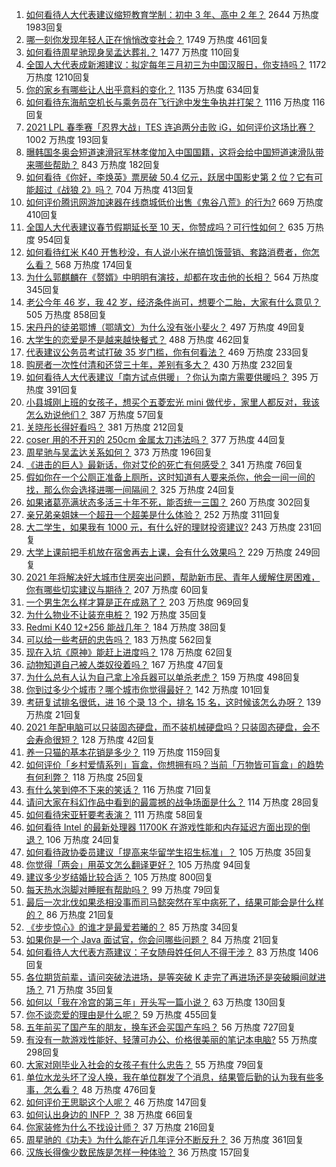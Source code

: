 1. [如何看待人大代表建议缩短教育学制：初中 3 年、高中 2 年？](https://www.zhihu.com/question/447858027) 2644 万热度 1983回复
1. [哪一刻你发现年轻人正在悄悄改变社会？](https://www.zhihu.com/question/447184915) 1749 万热度 461回复
1. [如何看待周星驰现身吴孟达葬礼？](https://www.zhihu.com/question/448087978) 1477 万热度 110回复
1. [全国人大代表成新湘建议：拟定每年三月初三为中国汉服日，你支持吗？](https://www.zhihu.com/question/448032645) 1172 万热度 1210回复
1. [你的家乡有哪些让人出乎意料的变化？](https://www.zhihu.com/question/447184809) 1135 万热度 634回复
1. [如何看待东海航空机长与乘务员在飞行途中发生争执并打架？](https://www.zhihu.com/question/448022141) 1116 万热度 116回复
1. [2021 LPL 春季赛「忍界大战」TES 连追两分击败 iG，如何评价这场比赛？](https://www.zhihu.com/question/448104499) 1002 万热度 193回复
1. [曝韩国冬奥会短道速滑冠军林孝俊加入中国国籍，这将会给中国短道速滑队带来哪些帮助？](https://www.zhihu.com/question/447951641) 843 万热度 182回复
1. [如何看待《你好，李焕英》票房破 50.4 亿元，跃居中国影史第 2 位？它有可能超过《战狼 2》吗？](https://www.zhihu.com/question/447891798) 704 万热度 413回复
1. [如何评价腾讯网游加速器在线商城低价出售《鬼谷八荒》的行为?](https://www.zhihu.com/question/447858056) 669 万热度 410回复
1. [全国人大代表建议春节假期延长至 10 天，你赞成吗？可行性如何？](https://www.zhihu.com/question/447939211) 635 万热度 954回复
1. [如何看待红米 K40 开售秒没，有人说小米在搞饥饿营销、套路消费者，你怎么看？](https://www.zhihu.com/question/447475053) 568 万热度 174回复
1. [为什么郭麒麟在《赘婿》中明明有演技，却都在攻击他的长相？](https://www.zhihu.com/question/445490691) 564 万热度 345回复
1. [老公今年 46 岁，我 42 岁，经济条件尚可，想要个二胎，大家有什么意见？](https://www.zhihu.com/question/267278277) 505 万热度 858回复
1. [宋丹丹的徒弟鄂博（鄂靖文）为什么没有张小斐火？](https://www.zhihu.com/question/447489618) 497 万热度 49回复
1. [大学生的恋爱是不是越来越快餐式？](https://www.zhihu.com/question/447088569) 488 万热度 462回复
1. [代表建议公务员考试打破 35 岁门槛，你有何看法？](https://www.zhihu.com/question/448089901) 469 万热度 233回复
1. [购房者一次性付清和还贷三十年，差别有多大？](https://www.zhihu.com/question/440197525) 430 万热度 232回复
1. [如何看待人大代表建议「南方试点供暖」？你认为南方需要供暖吗？](https://www.zhihu.com/question/447901951) 395 万热度 391回复
1. [小县城刚上班的女孩子，想买个五菱宏光 mini 做代步，家里人都反对，我该怎么劝说他们？](https://www.zhihu.com/question/447975954) 387 万热度 57回复
1. [关晓彤长得好看吗？](https://www.zhihu.com/question/447247902) 381 万热度 212回复
1. [coser 用的不开刃的 250cm 金属太刀违法吗？](https://www.zhihu.com/question/447630131) 377 万热度 44回复
1. [周星驰与吴孟达关系如何？](https://www.zhihu.com/question/21600422) 373 万热度 196回复
1. [《进击的巨人》最新话，你对艾伦的死亡有何感受？](https://www.zhihu.com/question/447920058) 341 万热度 76回复
1. [假如你在一个公厕正准备上厕所，这时知道有人要来杀你，他会一间一间的找，那么你会选择进哪一间隔间？](https://www.zhihu.com/question/385918375) 325 万热度 24回复
1. [如果诸葛亮满状态多活三十年不死，能否统一三国？](https://www.zhihu.com/question/33540386) 260 万热度 302回复
1. [亲兄弟亲姐妹一个超丑一个超美是什么体验？](https://www.zhihu.com/question/292663930) 252 万热度 311回复
1. [大二学生，如果我有 1000 元，有什么好的理财投资建议?](https://www.zhihu.com/question/447504463) 243 万热度 231回复
1. [大学上课前把手机放在宿舍再去上课，会有什么效果吗？](https://www.zhihu.com/question/434955424) 229 万热度 249回复
1. [2021 年将解决好大城市住房突出问题，帮助新市民、青年人缓解住房困难，你有哪些切实建议与期待？](https://www.zhihu.com/question/447682307) 207 万热度 60回复
1. [一个男生怎么样才算是正在成熟了？](https://www.zhihu.com/question/431134549) 203 万热度 969回复
1. [为什么物业不让装充电桩？](https://www.zhihu.com/question/60677124) 192 万热度 35回复
1. [Redmi K40 12+256 能战几年？](https://www.zhihu.com/question/447575400) 184 万热度 38回复
1. [可以给一些考研的忠告吗？](https://www.zhihu.com/question/368896228) 183 万热度 562回复
1. [现在入坑《原神》能赶上进度吗？](https://www.zhihu.com/question/447438836) 178 万热度 62回复
1. [动物知道自己被人类奴役着吗？](https://www.zhihu.com/question/447386534) 167 万热度 47回复
1. [为什么总有人认为自己拿上冷兵器可以单杀老虎？](https://www.zhihu.com/question/441778536) 159 万热度 498回复
1. [你到过多少个城市？哪个城市你觉得最好？](https://www.zhihu.com/question/447304793) 142 万热度 101回复
1. [考研复试排名很低，进 16 个录 13 个，排名 15 名，这时候该怎么办呀？](https://www.zhihu.com/question/374918690) 139 万热度 21回复
1. [2021 年配电脑可以只装固态硬盘，而不装机械硬盘吗？只装固态硬盘，会不会寿命很短？](https://www.zhihu.com/question/447967707) 128 万热度 42回复
1. [养一只猫的基本花销是多少？](https://www.zhihu.com/question/336393845) 119 万热度 1159回复
1. [如何评价「乡村爱情系列」盲盒，你想拥有吗？当前「万物皆可盲盒」的趋势有何利弊？](https://www.zhihu.com/question/447749918) 118 万热度 25回复
1. [有什么笑到停不下来的笑话？](https://www.zhihu.com/question/442948452) 116 万热度 71回复
1. [请问大家在科幻作品中看到的最震撼的战争场面是什么？](https://www.zhihu.com/question/440980816) 114 万热度 28回复
1. [如何看待宋亚轩要考表演？](https://www.zhihu.com/question/448060476) 111 万热度 58回复
1. [如何看待 Intel 的最新处理器 11700K 在游戏性能和内存延迟方面出现的倒退？](https://www.zhihu.com/question/447861600) 106 万热度 24回复
1. [如何看待政协委员建议「提高来华留学生招生标准」？](https://www.zhihu.com/question/447845808) 105 万热度 35回复
1. [你觉得「两会」用英文怎么翻译更好？](https://www.zhihu.com/question/447722861) 105 万热度 94回复
1. [建议多少岁结婚比较合适？](https://www.zhihu.com/question/441499184) 105 万热度 800回复
1. [每天热水泡脚对睡眠有帮助吗？](https://www.zhihu.com/question/438660342) 99 万热度 79回复
1. [最后一次北伐如果丞相没事而司马懿突然在军中病死了，结果可能会是什么样的？](https://www.zhihu.com/question/447491193) 86 万热度 21回复
1. [《步步惊心》的谁才是最爱若曦的？](https://www.zhihu.com/question/403974898) 85 万热度 34回复
1. [如果你是一个 Java 面试官，你会问哪些问题？](https://www.zhihu.com/question/443280657) 84 万热度 21回复
1. [如何看待人大代表方燕建议：子女随母姓任何人不得干涉？](https://www.zhihu.com/question/447566906) 83 万热度 1406回复
1. [各位期货前辈，请问突破法进场，是等突破 K 走完了再进场还是突破瞬间就进场？](https://www.zhihu.com/question/447982292) 71 万热度 35回复
1. [如何以「我在冷宫的第三年」开头写一篇小说？](https://www.zhihu.com/question/430589387) 63 万热度 130回复
1. [你不谈恋爱的理由是什么呢？](https://www.zhihu.com/question/445443780) 59 万热度 455回复
1. [五年前买了国产车的朋友，换车还会买国产车吗？](https://www.zhihu.com/question/327513108) 56 万热度 727回复
1. [有没有一款游戏性能好、轻薄可办公、价格很美丽的笔记本电脑?](https://www.zhihu.com/question/408071250) 55 万热度 298回复
1. [大家对刚毕业入社会的女孩子有什么忠告？](https://www.zhihu.com/question/447338246) 55 万热度 79回复
1. [单位水龙头坏了没人换，我在单位群发了个消息，结果管后勤的认为我有些多事，怎么看？](https://www.zhihu.com/question/375794696) 48 万热度 476回复
1. [如何评价王思聪这个人呢？](https://www.zhihu.com/question/291055358) 46 万热度 147回复
1. [如何认出身边的 INFP ？](https://www.zhihu.com/question/374331049) 38 万热度 66回复
1. [你家装修为什么不找设计师？](https://www.zhihu.com/question/428043723) 37 万热度 216回复
1. [周星驰的《功夫》为什么能在近几年评分不断反升？](https://www.zhihu.com/question/447705926) 36 万热度 361回复
1. [汉族长得像少数民族是怎样一种体验？](https://www.zhihu.com/question/57456427) 36 万热度 157回复